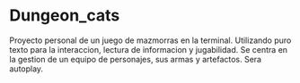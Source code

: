 # Dungeon_cats
Proyecto personal de un juego de mazmorras en la terminal. Utilizando puro texto para la interaccion, lectura de informacion y jugabilidad. Se centra en la gestion de un equipo de personajes, sus armas y artefactos. Sera autoplay.
